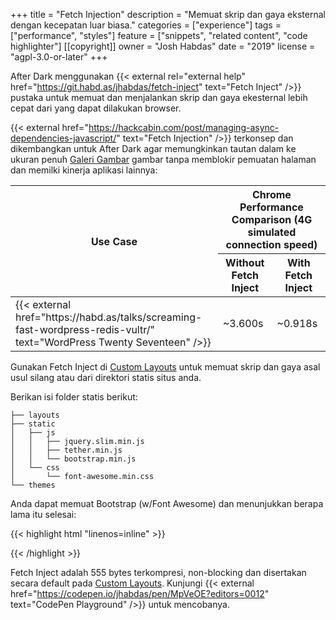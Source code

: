 +++
title = "Fetch Injection"
description = "Memuat skrip dan gaya eksternal dengan kecepatan luar biasa."
categories = ["experience"]
tags = ["performance", "styles"]
feature = ["snippets", "related content", "code highlighter"]
[[copyright]]
  owner = "Josh Habdas"
  date = "2019"
  license = "agpl-3.0-or-later"
+++

After Dark menggunakan {{< external rel="external help" href="https://git.habd.as/jhabdas/fetch-inject" text="Fetch Inject" />}} pustaka untuk memuat dan menjalankan skrip dan gaya ekesternal lebih cepat dari yang dapat dilakukan browser.

{{< external href="https://hackcabin.com/post/managing-async-dependencies-javascript/" text="Fetch Injection" />}} terkonsep dan dikembangkan untuk After Dark agar memungkinkan tautan dalam ke ukuran penuh [Galeri Gambar](/module/hall-of-mirrors) gambar tanpa memblokir pemuatan halaman dan memilki kinerja aplikasi lainnya:

<table>
  <thead>
    <tr>
      <th rowspan="2" scope="col">Use Case</th>
      <th colspan="2" scope="col">Chrome Performance Comparison (4G simulated connection speed)</th>
    </tr>
    <tr>
      <th scope="col">Without Fetch Inject</th>
      <th scope="col">With Fetch Inject</th>
    </tr>
  </thead>
  <tbody>
    <td>{{< external href="https://habd.as/talks/screaming-fast-wordpress-redis-vultr/" text="WordPress Twenty Seventeen" />}}</td>
    <td>~3.600s</td>
    <td>~0.918s</td>
  </tbody>
</table>

Gunakan Fetch Inject di [Custom Layouts](../custom-layouts) untuk memuat skrip dan gaya asal usul silang atau dari direktori statis situs anda.

Berikan isi folder statis berikut:

```
├── layouts
├── static
│   ├── js
│   │   ├── jquery.slim.min.js
│   │   ├── tether.min.js
│   │   └── bootstrap.min.js
│   └── css
│       └── font-awesome.min.css
└── themes
```

Anda dapat memuat Bootstrap (w/Font Awesome) dan menunjukkan berapa lama itu selesai:

{{< highlight html "linenos=inline" >}}
<script>
  fetchInject([
    'https://cdn.jsdelivr.net/lodash/latest/lodash.min.js',
    'https://cdn.jsdelivr.net/momentjs/latest/moment.min.js'
  ])
  .then(() => {
    const start = moment();
    fetchInject(['/js/bootstrap.min.js'],
      fetchInject([
        '/js/jquery.slim.min.js',
        '/js/tether.min.js',
        '/css/font-awesome.min.css'
      ])
    ).then(console.log(`Bootstrap Loaded: ${_.capitalize(start.toNow())}.`));
  });
</script>
{{< /highlight >}}

Fetch Inject adalah 555 bytes terkompresi, non-blocking dan disertakan secara default pada [Custom Layouts](../custom-layouts). Kunjungi {{< external href="https://codepen.io/jhabdas/pen/MpVeOE?editors=0012" text="CodePen Playground" />}} untuk mencobanya.
